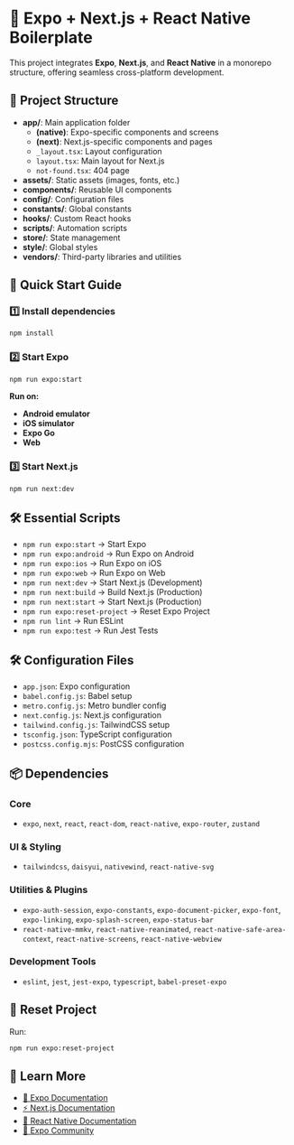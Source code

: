 # 🚀 Expo + Next.js + React Native Boilerplate

This project integrates **Expo**, **Next.js**, and **React Native** in a monorepo structure, offering seamless cross-platform development.

## 📂 Project Structure

- **app/**: Main application folder
  - **(native)**: Expo-specific components and screens
  - **(next)**: Next.js-specific components and pages
  - `_layout.tsx`: Layout configuration
  - `layout.tsx`: Main layout for Next.js
  - `not-found.tsx`: 404 page
- **assets/**: Static assets (images, fonts, etc.)
- **components/**: Reusable UI components
- **config/**: Configuration files
- **constants/**: Global constants
- **hooks/**: Custom React hooks
- **scripts/**: Automation scripts
- **store/**: State management
- **style/**: Global styles
- **vendors/**: Third-party libraries and utilities

## 🚀 Quick Start Guide

### 1️⃣ Install dependencies
```bash
npm install
```

### 2️⃣ Start Expo
```bash
npm run expo:start
```
**Run on:**
- **Android emulator**
- **iOS simulator**
- **Expo Go**
- **Web**

### 3️⃣ Start Next.js
```bash
npm run next:dev
```

## 🛠 Essential Scripts

- `npm run expo:start` → Start Expo
- `npm run expo:android` → Run Expo on Android
- `npm run expo:ios` → Run Expo on iOS
- `npm run expo:web` → Run Expo on Web
- `npm run next:dev` → Start Next.js (Development)
- `npm run next:build` → Build Next.js (Production)
- `npm run next:start` → Start Next.js (Production)
- `npm run expo:reset-project` → Reset Expo Project
- `npm run lint` → Run ESLint
- `npm run expo:test` → Run Jest Tests

## 🛠 Configuration Files

- `app.json`: Expo configuration
- `babel.config.js`: Babel setup
- `metro.config.js`: Metro bundler config
- `next.config.js`: Next.js configuration
- `tailwind.config.js`: TailwindCSS setup
- `tsconfig.json`: TypeScript configuration
- `postcss.config.mjs`: PostCSS configuration

## 📦 Dependencies

### Core
- `expo`, `next`, `react`, `react-dom`, `react-native`, `expo-router`, `zustand`

### UI & Styling
- `tailwindcss`, `daisyui`, `nativewind`, `react-native-svg`

### Utilities & Plugins
- `expo-auth-session`, `expo-constants`, `expo-document-picker`, `expo-font`, `expo-linking`, `expo-splash-screen`, `expo-status-bar`
- `react-native-mmkv`, `react-native-reanimated`, `react-native-safe-area-context`, `react-native-screens`, `react-native-webview`

### Development Tools
- `eslint`, `jest`, `jest-expo`, `typescript`, `babel-preset-expo`

## 🧹 Reset Project
Run:
```bash
npm run expo:reset-project
```

## 📖 Learn More
- [🚀 Expo Documentation](https://docs.expo.dev/)
- [⚡ Next.js Documentation](https://nextjs.org/docs)
- [📱 React Native Documentation](https://reactnative.dev/)
- [💬 Expo Community](https://chat.expo.dev)



